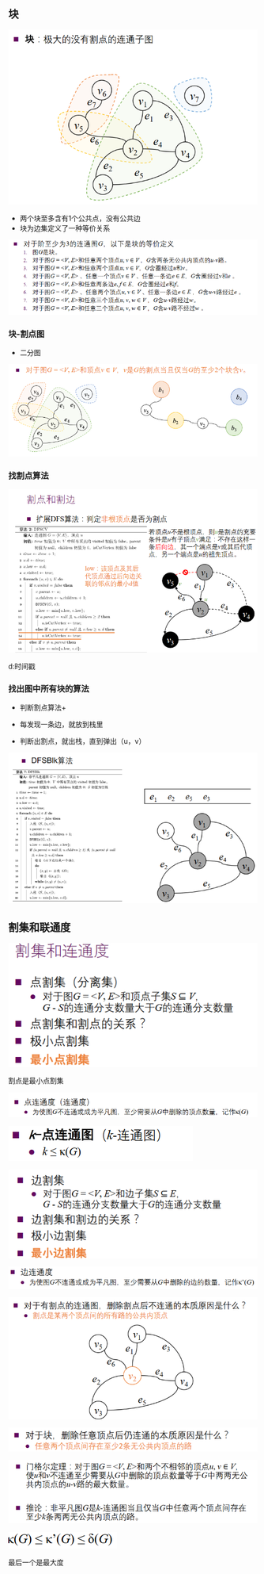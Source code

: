 ## 块

![image-20220319165825885](note_3.18连通度.assets/image-20220319165825885.png)

- 两个块至多含有1个公共点，没有公共边
- 块为边集定义了一种等价关系

![image-20220319170305765](note_3.18连通度.assets/image-20220319170305765.png)

### 块-割点图

- 二分图

![image-20220319170438452](note_3.18连通度.assets/image-20220319170438452.png)

### 找割点算法

![image-20220319174248380](note_3.18连通度.assets/image-20220319174248380.png)

d:时间戳

### 找出图中所有块的算法

- 判断割点算法+
- 每发现一条边，就放到栈里

- 判断出割点，就出栈，直到弹出（u，v）

![image-20220319173051331](note_3.18连通度.assets/image-20220319173051331.png)

## 割集和联通度

![image-20220319171100286](note_3.18连通度.assets/image-20220319171100286.png)

割点是最小点割集

![image-20220319171141835](note_3.18连通度.assets/image-20220319171141835.png)

![image-20220319171226616](note_3.18连通度.assets/image-20220319171226616.png)

![image-20220319171257071](note_3.18连通度.assets/image-20220319171257071.png)

![image-20220319171318500](note_3.18连通度.assets/image-20220319171318500.png)

![image-20220319171420124](note_3.18连通度.assets/image-20220319171420124.png)

![image-20220319171438420](note_3.18连通度.assets/image-20220319171438420.png)

![image-20220319171527014](note_3.18连通度.assets/image-20220319171527014.png)

![image-20220319195336977](note_3.18连通度.assets/image-20220319195336977.png)

最后一个是最大度